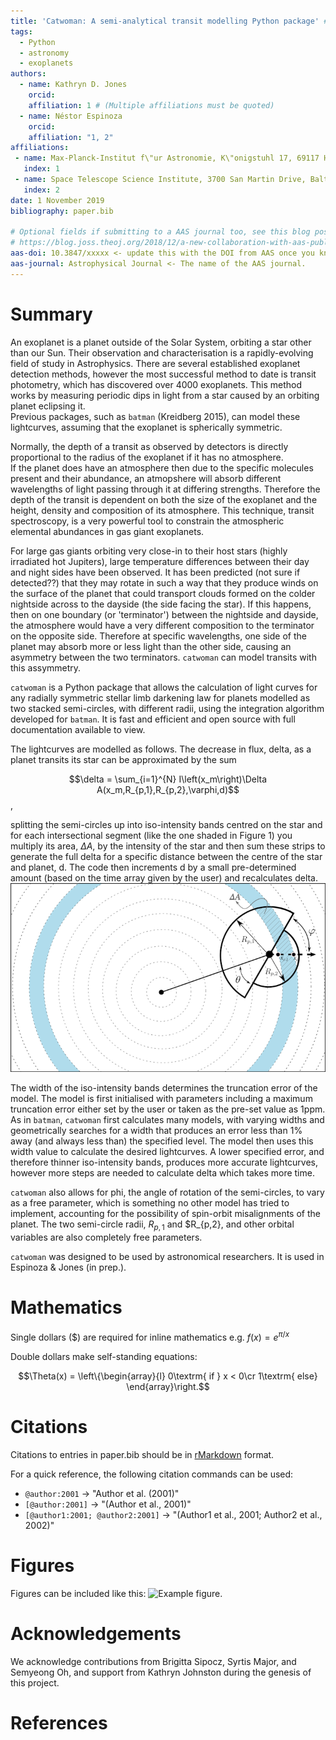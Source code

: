 ```yaml
---
title: 'Catwoman: A semi-analytical transit modelling Python package' #maybe change this - or mention batman?
tags:
  - Python
  - astronomy
  - exoplanets 
authors:
  - name: Kathryn D. Jones
    orcid: 
    affiliation: 1 # (Multiple affiliations must be quoted)
  - name: Néstor Espinoza
    orcid: 
    affiliation: "1, 2"
affiliations:
 - name: Max-Planck-Institut f\"ur Astronomie, K\"onigstuhl 17, 69117 Heidelberg, Germany
   index: 1
 - name: Space Telescope Science Institute, 3700 San Martin Drive, Baltimore, MD 21218, USA
   index: 2
date: 1 November 2019
bibliography: paper.bib

# Optional fields if submitting to a AAS journal too, see this blog post:
# https://blog.joss.theoj.org/2018/12/a-new-collaboration-with-aas-publishing
aas-doi: 10.3847/xxxxx <- update this with the DOI from AAS once you know it.
aas-journal: Astrophysical Journal <- The name of the AAS journal.
---
```


# Summary

An exoplanet is a planet outside of the Solar System, orbiting a star other than our Sun. Their observation and characterisation is a rapidly-evolving field of study in Astrophysics. There are several established exoplanet detection methods, however the most successful method to date is transit photometry, which has discovered over 4000 exoplanets. This method works by measuring periodic dips in light from a star caused by an orbiting planet eclipsing it.  
Previous packages, such as ``batman`` (Kreidberg 2015), can model these lightcurves, assuming that the exoplanet is spherically symmetric.

Normally, the depth of a transit as observed by detectors is directly proportional to the radius of the exoplanet if it has no atmosphere.     
If the planet does have an atmosphere then due to the specific molecules present and their abundance, an atmopshere will absorb different wavelengths of light passing through it at differing strengths. Therefore the depth of the transit is dependent on both the size of the exoplanet and the height, density and composition of its atmosphere. This technique, transit spectroscopy, is a very powerful tool to constrain the atmospheric elemental abundances in gas giant exoplanets.

For large gas giants orbiting very close-in to their host stars (highly irradiated hot Jupiters), large temperature differences between their day and night sides have been observed. It has been predicted (not sure if detected??) that they may rotate in such a way that they produce winds on the surface of the planet that could transport clouds formed on the colder nightside across to the dayside (the side facing the star). 
If this happens, then on one boundary (or 'terminator') between the nightside and dayside, the atmosphere would have a very different composition to the terminator on the opposite side. Therefore at specific wavelengths, one side of the planet may absorb more or less light than the other side, causing an asymmetry between the two terminators. ``catwoman`` can model transits with this assymmetry.

``catwoman`` is a Python package that allows the calculation of light curves for any radially symmetric stellar limb darkening law for planets modelled as two stacked semi-circles, with different radii, using the integration algorithm developed for ``batman``. It is fast and efficient and open source with full documentation available to view.
     
The lightcurves are modelled as follows. The decrease in flux, delta, as a planet transits its star can be approximated by the sum 

$$\delta = \sum_{i=1}^{N} I\left(x_m\right)\Delta A(x_m,R_{p,1},R_{p,2},\varphi,d)$$,

splitting the semi-circles up into iso-intensity bands centred on the star and for each intersectional segment (like the one shaded in Figure 1) you multiply its area, $\Delta A$, by the intensity of the star and then sum these strips to generate the full delta for a specific distance between the centre of the star and planet, d. The code then increments d by a small pre-determined amount (based on the time array given by the user) and recalculates delta.
![Figure 1](strips.png)

The width of the iso-intensity bands determines the truncation error of the model. The model is first initialised with parameters including a maximum truncation error either set by the user or taken as the pre-set value as 1ppm. As in ``batman``, ``catwoman`` first calculates many models, with varying widths and geometrically searches for a width that produces an error less than 1% away (and always less than) the specified level. The model then uses this width value to calculate the desired lightcurves. A lower specified error, and therefore thinner iso-intensity bands, produces more accurate lightcurves, however more steps are needed to calculate delta which takes more time.  

``catwoman`` also allows for phi, the angle of rotation of the semi-circles, to vary as a free parameter, which is something no other model has tried to implement, accounting for the possibility of spin-orbit misalignments of the planet. The two semi-circle radii, $R_{p,1}$ and $R_{p,2}, and other orbital variables are also completely free parameters.

``catwoman`` was designed to be used by astronomical researchers. It is used in Espinoza & Jones (in prep.). 


# Mathematics

Single dollars ($) are required for inline mathematics e.g. $f(x) = e^{\pi/x}$

Double dollars make self-standing equations:

$$\Theta(x) = \left\{\begin{array}{l}
0\textrm{ if } x < 0\cr
1\textrm{ else}
\end{array}\right.$$


# Citations

Citations to entries in paper.bib should be in
[rMarkdown](http://rmarkdown.rstudio.com/authoring_bibliographies_and_citations.html)
format.

For a quick reference, the following citation commands can be used:
- `@author:2001`  ->  "Author et al. (2001)"
- `[@author:2001]` -> "(Author et al., 2001)"
- `[@author1:2001; @author2:2001]` -> "(Author1 et al., 2001; Author2 et al., 2002)"

# Figures

Figures can be included like this: ![Example figure.](figure.png)

# Acknowledgements

We acknowledge contributions from Brigitta Sipocz, Syrtis Major, and Semyeong
Oh, and support from Kathryn Johnston during the genesis of this project.

# References
